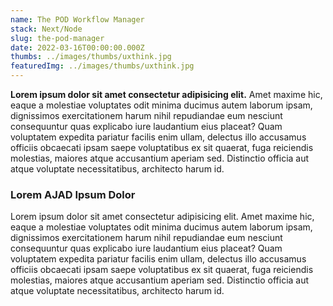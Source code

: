 ```yaml
---
name: The POD Workflow Manager
stack: Next/Node
slug: the-pod-manager
date: 2022-03-16T00:00:00.000Z
thumbs: ../images/thumbs/uxthink.jpg
featuredImg: ../images/thumbs/uxthink.jpg
---
```


**Lorem ipsum dolor sit amet consectetur adipisicing elit.** Amet maxime hic, eaque a molestiae voluptates odit minima ducimus autem laborum ipsam, dignissimos exercitationem harum nihil repudiandae eum nesciunt consequuntur quas explicabo iure laudantium eius placeat? Quam voluptatem expedita pariatur facilis enim ullam, delectus illo accusamus officiis obcaecati ipsam saepe voluptatibus ex sit quaerat, fuga reiciendis molestias, maiores atque accusantium aperiam sed. Distinctio officia aut atque voluptate necessitatibus, architecto harum id.

### Lorem AJAD Ipsum Dolor

Lorem ipsum dolor sit amet consectetur adipisicing elit. Amet maxime hic, eaque a molestiae voluptates odit minima ducimus autem laborum ipsam, dignissimos exercitationem harum nihil repudiandae eum nesciunt consequuntur quas explicabo iure laudantium eius placeat? Quam voluptatem expedita pariatur facilis enim ullam, delectus illo accusamus officiis obcaecati ipsam saepe voluptatibus ex sit quaerat, fuga reiciendis molestias, maiores atque accusantium aperiam sed. Distinctio officia aut atque voluptate necessitatibus, architecto harum id.